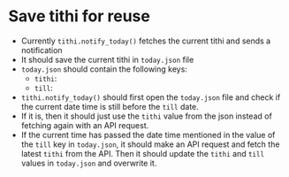 
# Save tithi for reuse

- Currently `tithi.notify_today()` fetches the current tithi and sends a notification
- It should save the current tithi in `today.json` file
- `today.json` should contain the following keys:
    - `tithi`:
    - `till`:
- `tithi.notify_today()` should first open the `today.json` file and check if the current date time is still before the `till` date.
- If it is, then it should just use the `tithi` value from the json instead of fetching again with an API request.
- If the current time has passed the date time mentioned in the value of the `till` key in `today.json`, it should make an API request and fetch the latest `tithi` from the API. Then it should update the `tithi` and `till` values in `today.json` and overwrite it.

